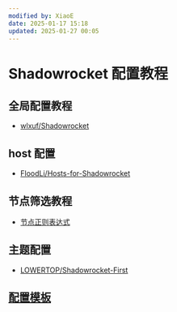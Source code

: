 ```yaml
---
modified by: XiaoE
date: 2025-01-17 15:18
updated: 2025-01-27 00:05
---
```

# Shadowrocket 配置教程

## 全局配置教程
- [wlxuf/Shadowrocket](https://github.com/wlxuf/Shadowrocket)

## host 配置
- [FloodLi/Hosts-for-Shadowrocket](https://github.com/FloodLi/Hosts-for-Shadowrocket)

## 节点筛选教程
- [节点正则表达式](https://github.com/LaolunsiG/PCR/blob/main/Agency_Wiki/%E8%8A%82%E7%82%B9%E7%9A%84%E6%AD%A3%E5%88%99%E8%A1%A8%E8%BE%BE%E5%BC%8F.md)

## 主题配置
- [LOWERTOP/Shadowrocket-First](https://github.com/LOWERTOP/Shadowrocket-First)

## [配置模板](https://github.com/LaolunsiG/PCR/tree/main/Config_File/Shadowrocket)



